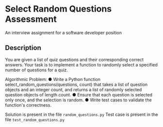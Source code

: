 # Select Random Questions Assessment

An interview assignment for a software developer position

## Description

You are given a list of quiz questions and their corresponding correct answers. Your task is to
implement a function to randomly select a specified number of questions for a quiz.

Algorithmic Problem:
● Write a Python function select_random_questions(questions, count) that takes a list of
question objects and an integer count, and returns a list of randomly selected question
objects of length count.
● Ensure that each question is selected only once, and the selection is random.
● Write test cases to validate the function's correctness.

Solution is present in the file `random_questions.py`
Test case is present in the file `test_random_questions.py`
